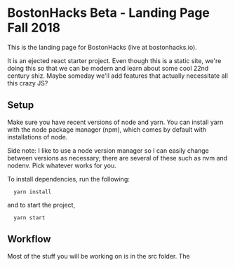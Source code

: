 # BostonHacks Beta - Landing Page Fall 2018
This is the landing page for BostonHacks (live at bostonhacks.io).

It is an ejected react starter project. Even though this is a static site, we're doing this so that we can be modern and learn about some cool 22nd century shiz. Maybe someday we'll add features that actually necessitate all this crazy JS?

## Setup

Make sure you have recent versions of node and yarn. You can install yarn with the node package manager (npm), which comes by default with installations of node.

Side note: I like to use a node version manager so I can easily change between versions as necessary; there are several of these such as nvm and nodenv. Pick whatever works for you.

To install dependencies, run the following:

```
  yarn install
```

and to start the project,

```
  yarn start
```

## Workflow

Most of the stuff you will be working on is in the src folder. The 


